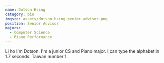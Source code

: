 ```yaml
---
name: Dotson Hsing
category: bio
imgsrc: assets/dotson-hsing-senior-advisor.png
position: Senior Advisor
majors:
  - Computer Science
  - Piano Performance
---
```

Li ho I'm Dotson. I'm a junior CS and Piano major. I can type the alphabet in 1.7 seconds. Taiwan number 1.